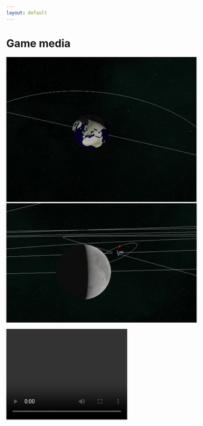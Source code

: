 ```yaml
---
layout: default
---
```

# Game media

![Planet](/assets/media/screenshots/screenshot2.png)
![Planet](/assets/media/screenshots/screenshot3.png)

<video width="320" height="240" controls>
  <source src="/assets/media/screenshots/orbit_interp.mp4" type="video/mp4">
</video>
